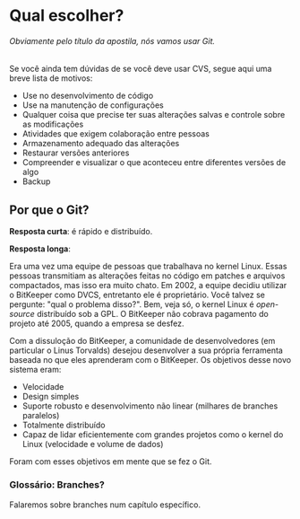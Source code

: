 # Qual escolher?
###### Obviamente pelo título da apostila, nós vamos usar Git.


Se você ainda tem dúvidas de se você deve usar CVS, segue aqui uma breve lista de motivos:

* Use no desenvolvimento de código
* Use na manutenção de configurações
* Qualquer coisa que precise ter suas alterações salvas e controle sobre as modificações
* Atividades que exigem colaboração entre pessoas
* Armazenamento adequado das alterações
* Restaurar versões anteriores
* Compreender e visualizar o que aconteceu entre diferentes versões de algo
* Backup

## Por que o Git?

**Resposta curta**: é rápido e distribuído.

**Resposta longa**:

Era uma vez uma equipe de pessoas que trabalhava no kernel Linux. Essas pessoas transmitiam as alterações feitas no código em patches e arquivos compactados, mas isso era muito chato. Em 2002, a equipe decidiu utilizar o BitKeeper como DVCS, entretanto ele é proprietário. Você talvez se pergunte: "qual o problema disso?". Bem, veja só, o kernel Linux é *open-source* distribuído sob a GPL. O BitKeeper não cobrava pagamento do projeto até 2005, quando a empresa se desfez.

Com a dissuloção do BitKeeper, a comunidade de desenvolvedores (em particular o Linus Torvalds) desejou desenvolver a sua própria ferramenta baseada no que eles aprenderam com o BitKeeper. Os objetivos desse novo sistema eram:

* Velocidade
* Design simples
* Suporte robusto e desenvolvimento não linear (milhares de branches paralelos)
* Totalmente distribuído
* Capaz de lidar eficientemente com grandes projetos como o kernel do Linux (velocidade e volume de dados)

Foram com esses objetivos em mente que se fez o Git.

### Glossário: Branches?
Falaremos sobre branches num capítulo específico.
